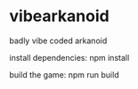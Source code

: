 # vibearkanoid
badly vibe coded arkanoid

install dependencies:
  npm install

build the game:
  npm run build
